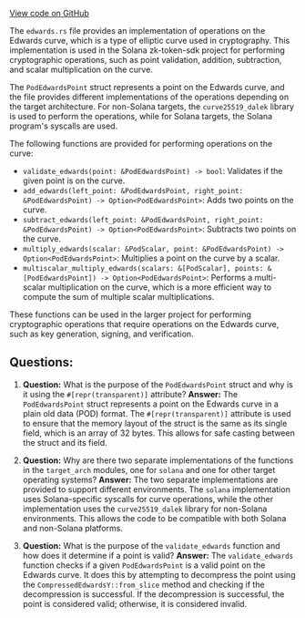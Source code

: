 
[View code on GitHub](https://github.com/solana-labs/solana/blob/master/zk-token-sdk/src/curve25519/edwards.rs)

The `edwards.rs` file provides an implementation of operations on the Edwards curve, which is a type of elliptic curve used in cryptography. This implementation is used in the Solana zk-token-sdk project for performing cryptographic operations, such as point validation, addition, subtraction, and scalar multiplication on the curve.

The `PodEdwardsPoint` struct represents a point on the Edwards curve, and the file provides different implementations of the operations depending on the target architecture. For non-Solana targets, the `curve25519_dalek` library is used to perform the operations, while for Solana targets, the Solana program's syscalls are used.

The following functions are provided for performing operations on the curve:

- `validate_edwards(point: &PodEdwardsPoint) -> bool`: Validates if the given point is on the curve.
- `add_edwards(left_point: &PodEdwardsPoint, right_point: &PodEdwardsPoint) -> Option<PodEdwardsPoint>`: Adds two points on the curve.
- `subtract_edwards(left_point: &PodEdwardsPoint, right_point: &PodEdwardsPoint) -> Option<PodEdwardsPoint>`: Subtracts two points on the curve.
- `multiply_edwards(scalar: &PodScalar, point: &PodEdwardsPoint) -> Option<PodEdwardsPoint>`: Multiplies a point on the curve by a scalar.
- `multiscalar_multiply_edwards(scalars: &[PodScalar], points: &[PodEdwardsPoint]) -> Option<PodEdwardsPoint>`: Performs a multi-scalar multiplication on the curve, which is a more efficient way to compute the sum of multiple scalar multiplications.

These functions can be used in the larger project for performing cryptographic operations that require operations on the Edwards curve, such as key generation, signing, and verification.
## Questions: 
 1. **Question:** What is the purpose of the `PodEdwardsPoint` struct and why is it using the `#[repr(transparent)]` attribute?
   **Answer:** The `PodEdwardsPoint` struct represents a point on the Edwards curve in a plain old data (POD) format. The `#[repr(transparent)]` attribute is used to ensure that the memory layout of the struct is the same as its single field, which is an array of 32 bytes. This allows for safe casting between the struct and its field.

2. **Question:** Why are there two separate implementations of the functions in the `target_arch` modules, one for `solana` and one for other target operating systems?
   **Answer:** The two separate implementations are provided to support different environments. The `solana` implementation uses Solana-specific syscalls for curve operations, while the other implementation uses the `curve25519_dalek` library for non-Solana environments. This allows the code to be compatible with both Solana and non-Solana platforms.

3. **Question:** What is the purpose of the `validate_edwards` function and how does it determine if a point is valid?
   **Answer:** The `validate_edwards` function checks if a given `PodEdwardsPoint` is a valid point on the Edwards curve. It does this by attempting to decompress the point using the `CompressedEdwardsY::from_slice` method and checking if the decompression is successful. If the decompression is successful, the point is considered valid; otherwise, it is considered invalid.